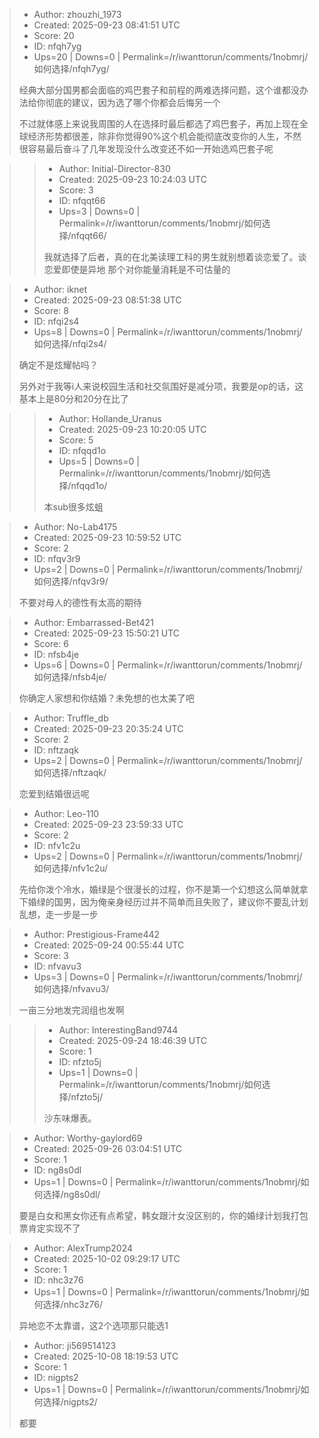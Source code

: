 > - Author: zhouzhi_1973
> - Created: 2025-09-23 08:41:51 UTC
> - Score: 20
> - ID: nfqh7yg
> - Ups=20 | Downs=0 | Permalink=/r/iwanttorun/comments/1nobmrj/如何选择/nfqh7yg/
>
> 经典大部分国男都会面临的鸡巴套子和前程的两难选择问题，这个谁都没办法给你彻底的建议，因为选了哪个你都会后悔另一个
> 
> 不过就体感上来说我周围的人在选择时最后都选了鸡巴套子，再加上现在全球经济形势都很差，除非你觉得90%这个机会能彻底改变你的人生，不然很容易最后奋斗了几年发现没什么改变还不如一开始选鸡巴套子呢

>> - Author: Initial-Director-830
>> - Created: 2025-09-23 10:24:03 UTC
>> - Score: 3
>> - ID: nfqqt66
>> - Ups=3 | Downs=0 | Permalink=/r/iwanttorun/comments/1nobmrj/如何选择/nfqqt66/
>>
>> 我就选择了后者，真的在北美读理工科的男生就别想着谈恋爱了。谈恋爱即使是异地 那个对你能量消耗是不可估量的

> - Author: iknet
> - Created: 2025-09-23 08:51:38 UTC
> - Score: 8
> - ID: nfqi2s4
> - Ups=8 | Downs=0 | Permalink=/r/iwanttorun/comments/1nobmrj/如何选择/nfqi2s4/
>
> 确定不是炫耀帖吗？
> 
> 另外对于我等i人来说校园生活和社交氛围好是减分项，我要是op的话，这基本上是80分和20分在比了

>> - Author: Hollande_Uranus
>> - Created: 2025-09-23 10:20:05 UTC
>> - Score: 5
>> - ID: nfqqd1o
>> - Ups=5 | Downs=0 | Permalink=/r/iwanttorun/comments/1nobmrj/如何选择/nfqqd1o/
>>
>> 本sub很多炫蛆

> - Author: No-Lab4175
> - Created: 2025-09-23 10:59:52 UTC
> - Score: 2
> - ID: nfqv3r9
> - Ups=2 | Downs=0 | Permalink=/r/iwanttorun/comments/1nobmrj/如何选择/nfqv3r9/
>
> 不要对母人的德性有太高的期待

> - Author: Embarrassed-Bet421
> - Created: 2025-09-23 15:50:21 UTC
> - Score: 6
> - ID: nfsb4je
> - Ups=6 | Downs=0 | Permalink=/r/iwanttorun/comments/1nobmrj/如何选择/nfsb4je/
>
> 你确定人家想和你结婚？未免想的也太美了吧

> - Author: Truffle_db
> - Created: 2025-09-23 20:35:24 UTC
> - Score: 2
> - ID: nftzaqk
> - Ups=2 | Downs=0 | Permalink=/r/iwanttorun/comments/1nobmrj/如何选择/nftzaqk/
>
> 恋爱到结婚很远呢

> - Author: Leo-110
> - Created: 2025-09-23 23:59:33 UTC
> - Score: 2
> - ID: nfv1c2u
> - Ups=2 | Downs=0 | Permalink=/r/iwanttorun/comments/1nobmrj/如何选择/nfv1c2u/
>
> 先给你泼个冷水，婚绿是个很漫长的过程，你不是第一个幻想这么简单就拿下婚绿的国男，因为俺亲身经历过并不简单而且失败了，建议你不要乱计划乱想，走一步是一步

> - Author: Prestigious-Frame442
> - Created: 2025-09-24 00:55:44 UTC
> - Score: 3
> - ID: nfvavu3
> - Ups=3 | Downs=0 | Permalink=/r/iwanttorun/comments/1nobmrj/如何选择/nfvavu3/
>
> 一亩三分地发完润组也发啊

>> - Author: InterestingBand9744
>> - Created: 2025-09-24 18:46:39 UTC
>> - Score: 1
>> - ID: nfzto5j
>> - Ups=1 | Downs=0 | Permalink=/r/iwanttorun/comments/1nobmrj/如何选择/nfzto5j/
>>
>> 沙东味爆表。

> - Author: Worthy-gaylord69
> - Created: 2025-09-26 03:04:51 UTC
> - Score: 1
> - ID: ng8s0dl
> - Ups=1 | Downs=0 | Permalink=/r/iwanttorun/comments/1nobmrj/如何选择/ng8s0dl/
>
> 要是白女和黑女你还有点希望，韩女跟汁女没区别的，你的婚绿计划我打包票肯定实现不了

> - Author: AlexTrump2024
> - Created: 2025-10-02 09:29:17 UTC
> - Score: 1
> - ID: nhc3z76
> - Ups=1 | Downs=0 | Permalink=/r/iwanttorun/comments/1nobmrj/如何选择/nhc3z76/
>
> 异地恋不太靠谱，这2个选项那只能选1

> - Author: ji569514123
> - Created: 2025-10-08 18:19:53 UTC
> - Score: 1
> - ID: nigpts2
> - Ups=1 | Downs=0 | Permalink=/r/iwanttorun/comments/1nobmrj/如何选择/nigpts2/
>
> 都要
